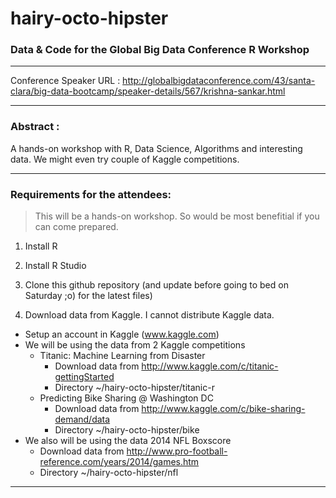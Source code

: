 # hairy-octo-hipster
### Data &amp; Code for the Global Big Data Conference R Workshop

---

Conference Speaker URL : http://globalbigdataconference.com/43/santa-clara/big-data-bootcamp/speaker-details/567/krishna-sankar.html

---

### Abstract :

   A hands-on workshop with R, Data Science, Algorithms and interesting data. We might even try couple of Kaggle competitions.

---

### Requirements for the attendees:

> This will be a hands-on workshop. So would be most benefitial if you can come prepared.

1. Install R

2. Install R Studio

3. Clone this github repository (and update before going to bed on Saturday ;o) for the latest files)

4. Download data from Kaggle. I cannot distribute Kaggle data.
   
  * Setup an account in Kaggle (www.kaggle.com)
  * We will be using the data from 2 Kaggle competitions
    * Titanic: Machine Learning from Disaster
      * Download data from http://www.kaggle.com/c/titanic-gettingStarted
      * Directory ~/hairy-octo-hipster/titanic-r
    * Predicting Bike Sharing @ Washington DC
      * Download data from http://www.kaggle.com/c/bike-sharing-demand/data
      * Directory ~/hairy-octo-hipster/bike
  * We also will be using the data 2014 NFL Boxscore
    * Download data from http://www.pro-football-reference.com/years/2014/games.htm
    * Directory ~/hairy-octo-hipster/nfl

---
